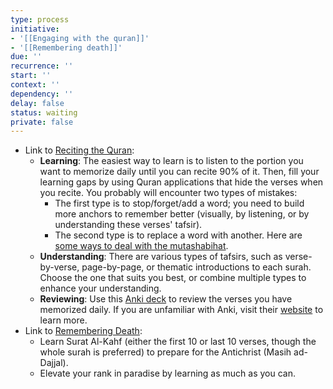 ```yaml
---
type: process
initiative:
- '[[Engaging with the quran]]'
- '[[Remembering death]]'
due: ''
recurrence: ''
start: ''
context: ''
dependency: ''
delay: false
status: waiting
private: false
---
```


* Link to [Reciting the Quran](docs/sidebar1/Initiatives/worship/Engaging%20with%20the%20quran.md):
	* **Learning**: The easiest way to learn is to listen to the portion you want to memorize daily until you can recite 90% of it. Then, fill your learning gaps by using Quran applications that hide the verses when you recite. You probably will encounter two types of mistakes:
		* The first type is to stop/forget/add a word; you need to build more anchors to remember better (visually, by listening, or by understanding these verses' tafsir).
		* The second type is to replace a word with another. Here are [some ways to deal with the mutashabihat](https://howtomemorisethequran.com/25-techniques-to-memorise-mutashabihat/).
	* **Understanding**: There are various types of tafsirs, such as verse-by-verse, page-by-page, or thematic introductions to each surah. Choose the one that suits you best, or combine multiple types to enhance your understanding.
	* **Reviewing**: Use this [Anki deck](https://github.com/Nasr-905/Qurankie) to review the verses you have memorized daily. If you are unfamiliar with Anki, visit their [website](https://apps.ankiweb.net/) to learn more.
* Link to [Remembering Death](docs/sidebar1/Initiatives/good%20traits/Remembering%20death.md):
	* Learn Surat Al-Kahf (either the first 10 or last 10 verses, though the whole surah is preferred) to prepare for the Antichrist (Masih ad-Dajjal).
	* Elevate your rank in paradise by learning as much as you can.
